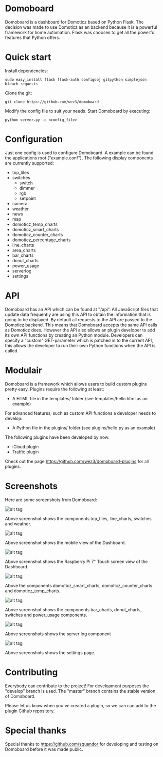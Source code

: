 # Domoboard

Domoboard is a dashboard for Domoticz based on Python Flask. The decision was made to use Domoticz as an backend because it is a powerful framework for home automation. Flask was choosen to get all the powerful features that Python offers.

# Quick start

Install dependencies:

```
sudo easy_install flask flask-auth configobj gitpython simplejson bleach requests
```

Clone the git:

```
git clone https://github.com/wez3/domoboard
```

Modify the config file to suit your needs. Start Domoboard by executing:

```
python server.py -c <config_file>
```

# Configuration

Just one config is used to configure Domoboard. A example can be found the applications root ("example.conf"). The following display components are currently supported:
- top_tiles
- switches
  - switch
  - dimmer
  - rgb
  - setpoint
- camera
- weather
- news
- map
- domoticz_temp_charts
- domoticz_smart_charts
- domoticz_counter_charts
- domoticz_percentage_charts
- line_charts
- area_charts
- bar_charts
- donut_charts
- power_usage
- serverlog
- settings

# API

Domoboard has an API which can be found at "/api". All JavaScript files that update data frequently are using this API to obtain the information that is going to be displayed. By default all requests to the API are passed to the Domoticz backend. This means that Domoboard accepts the same API calls as Domoticz does.  However the API also allows an plugin developer to add its own API functions by creating an Python module. Developers can specify a "custom" GET-parameter which is patched in to the current API, this allows the developer to run their own Python functions when the API is called.

# Modulair

Domoboard is a framework which allows users to build custom plugins pretty easy. Plugins require the following at least:
- A HTML file in the templates/ folder (see templates/hello.html as an example)

For advanced features, such as custom API functions a developer needs to develop:
- A Python file in the plugins/ folder (see plugins/hello.py as an example)

The following plugins have been developed by now:
- iCloud plugin
- Traffic plugin

Check out the page https://github.com/wez3/domoboard-plugins for all plugins.

# Screenshots

Here are some screenshots from Domoboard:

![alt tag](https://forsec.nl/wp-content/uploads/domoboard_images/domoboard_1_1.png)

Above screenshot shows the components top_tiles, line_charts, switches and weather.

![alt tag](https://forsec.nl/wp-content/uploads/domoboard_images/domoboard_2_2_2_2.png)

Above screenshot shows the mobile view of the Dashboard.

![alt tag](https://forsec.nl/wp-content/uploads/domoboard_images/domoboard_6_6_6_6.png)

Above screenshot shows the Raspberry Pi 7" Touch screen view of the Dashboard.

![alt tag](https://forsec.nl/wp-content/uploads/domoboard_images/screen_domoticz.png)

Above the components domoticz_smart_charts, domoticz_counter_charts and domoticz_temp_charts.

![alt tag](https://forsec.nl/wp-content/uploads/domoboard_images/domoboard_3_3.png)

Above screenshot shows the components bar_charts, donut_charts, switches and power_usage components.

![alt tag](https://forsec.nl/wp-content/uploads/domoboard_images/domoboard_4_4.png)

Above screenshots shows the server log component

![alt tag](https://forsec.nl/wp-content/uploads/domoboard_images/domoboard_5_5.png)

Above screenshots shows the settings page.

# Contributing

Everybody can contribute to the project! For development purposes the "develop" branch is used. The "master" branch contains the stable version of Domoboard. 

Please let us know when you've created a plugin, so we can can add to the plugin Github repository. 

# Special thanks

Special thanks to https://github.com/squandor for developing and testing on Domoboard before it was made public. 
